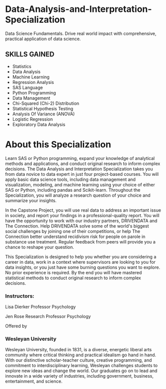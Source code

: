 # Data-Analysis-and-Interpretation-Specialization
Data Science Fundamentals. Drive real world impact with comprehensive, practical application of data science.


## SKILLS GAINED
* Statistics
* Data Analysis
* Machine Learning
* Regression Analysis
* SAS Language
* Python Programming
* Data Management
* Chi-Squared (Chi-2) Distribution
* Statistical Hypothesis Testing
* Analysis Of Variance (ANOVA)
* Logistic Regression
* Exploratory Data Analysis

# About this Specialization
Learn SAS or Python programming, expand your knowledge of analytical methods and applications, and conduct original research to inform complex decisions.
The Data Analysis and Interpretation Specialization takes you from data novice to data expert in just four project-based courses. You will apply basic data science tools, including data management and visualization, modeling, and machine learning using your choice of either SAS or Python, including pandas and Scikit-learn. Throughout the Specialization, you will analyze a research question of your choice and summarize your insights. 

In the Capstone Project, you will use real data to address an important issue in society, and report your findings in a professional-quality report. You will have the opportunity to work with our industry partners, DRIVENDATA and The Connection. Help DRIVENDATA solve some of the world's biggest social challenges by joining one of their competitions, or help The Connection better understand recidivism risk for people on parole in substance use treatment. Regular feedback from peers will provide you a chance to reshape your question. 

This Specialization is designed to help you whether you are considering a career in data, work in a context where supervisors are looking to you for data insights, or you just have some burning questions you want to explore. No prior experience is required. By the end you will have mastered statistical methods to conduct original research to inform complex decisions.

### Instructors:
Lisa Dierker
Professor
Psychology


Jen Rose
Research Professor
Psychology


Offered by
### Wesleyan University 

Wesleyan University, founded in 1831, is a diverse, energetic liberal arts community where critical thinking and practical idealism go hand in hand. With our distinctive scholar-teacher culture, creative programming, and commitment to interdisciplinary learning, Wesleyan challenges students to explore new ideas and change the world. Our graduates go on to lead and innovate in a wide variety of industries, including government, business, entertainment, and science.

